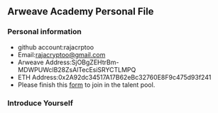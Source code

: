## Arweave Academy Personal File

### Personal information

- github account:rajacrptoo
- Email:rajacryptoo@gmail.com
- Arweave Address:SjOBgZEHtrBm-MDWPUWclB28ZsAlTecEsiSRYCTLMPQ
- ETH Address:0x2A92dc34517A17B62eBc32760E8F9c475d93f241
- Please finish this [form](https://docs.google.com/forms/d/e/1FAIpQLSfWA5fIIcBgmRppm3jNz5vmf9Mai_QMVil-2pO4r7YKn_Zhtw/viewform?usp=sf_link) to join in the talent pool.

### Introduce Yourself
